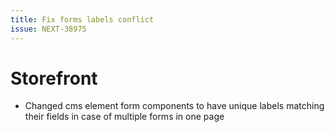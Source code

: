 ```yaml
---
title: Fix forms labels conflict
issue: NEXT-38975
---
```

# Storefront
* Changed cms element form components to have unique labels matching their fields in case of multiple forms in one page
